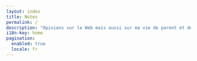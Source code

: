 ```yaml
---
layout: index
title: Notes
permalink: /
description: "Opinions sur le Web mais aussi sur ma vie de parent et de citoyen."
i18n-key: home
pagination:
  enabled: true
  locale: fr
---
```


<!-- @format -->
